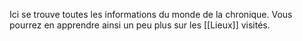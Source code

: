 Ici se trouve toutes les informations du monde de la chronique.
Vous pourrez en apprendre ainsi un peu plus sur les [[Lieux]] visités.